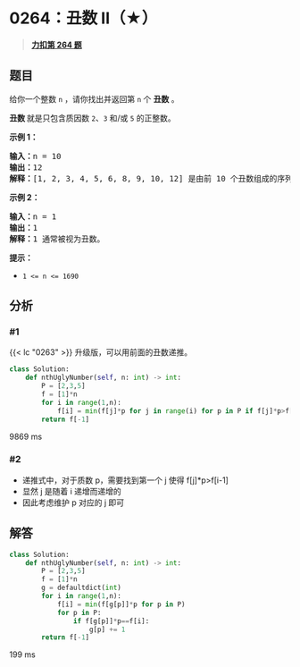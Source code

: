 # 0264：丑数 II（★）


> <u>**[力扣第 264 题](https://leetcode.cn/problems/ugly-number-ii/)**</u>

## 题目

<p>给你一个整数 <code>n</code> ，请你找出并返回第 <code>n</code> 个 <strong>丑数</strong> 。</p>

<p><strong>丑数 </strong>就是只包含质因数 <code>2</code>、<code>3</code> 和/或 <code>5</code> 的正整数。</p>



<p><strong>示例 1：</strong></p>

<pre>
<strong>输入：</strong>n = 10
<strong>输出：</strong>12
<strong>解释：</strong>[1, 2, 3, 4, 5, 6, 8, 9, 10, 12] 是由前 10 个丑数组成的序列。
</pre>

<p><strong>示例 2：</strong></p>

<pre>
<strong>输入：</strong>n = 1
<strong>输出：</strong>1
<strong>解释：</strong>1 通常被视为丑数。
</pre>



<p><strong>提示：</strong></p>

<ul>
<li><code>1 <= n <= 1690</code></li>
</ul>


## 分析


### #1

{{< lc "0263" >}} 升级版，可以用前面的丑数递推。

```python
class Solution:
    def nthUglyNumber(self, n: int) -> int:
        P = [2,3,5]
        f = [1]*n
        for i in range(1,n):
            f[i] = min(f[j]*p for j in range(i) for p in P if f[j]*p>f[i-1])
        return f[-1]
```
9869 ms

### #2

- 递推式中，对于质数 p，需要找到第一个 j 使得 f[j]*p>f[i-1] 
- 显然 j 是随着 i 递增而递增的
- 因此考虑维护 p 对应的 j 即可

## 解答

```python
class Solution:
    def nthUglyNumber(self, n: int) -> int:
        P = [2,3,5]
        f = [1]*n
        g = defaultdict(int)
        for i in range(1,n):
            f[i] = min(f[g[p]]*p for p in P)
            for p in P:
                if f[g[p]]*p==f[i]:
                    g[p] += 1
        return f[-1]
```
199 ms

